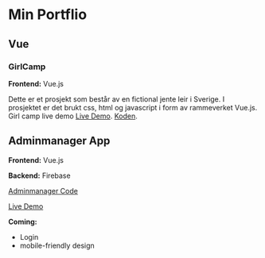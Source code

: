 # Min Portflio

## Vue

### GirlCamp
**Frontend:** Vue.js

Dette er et prosjekt som består av en fictional jente leir i Sverige. 
I prosjektet er det brukt css, html og javascript i form av rammeverket Vue.js.
Girl camp live demo [Live Demo](https://girlcamp01.firebaseapp.com/#/). 
[Koden](https://github.com/JosefineFM/Portflio/tree/master/Vue/girlcamp).

## Adminmanager App

**Frontend:** Vue.js

**Backend:** Firebase

[Adminmanager Code](https://github.com/JosefineFM/Portflio/tree/master/adminmanager)

[Live Demo](https://josefinefm.github.io/#/)

**Coming:** 
- Login
- mobile-friendly design

